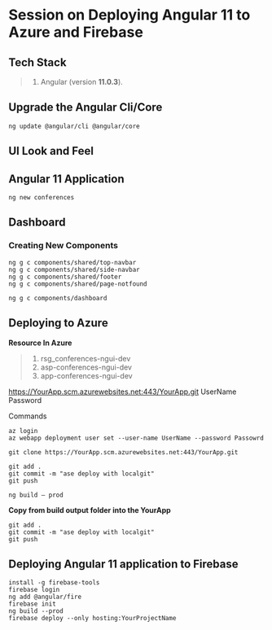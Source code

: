 # Session on Deploying Angular 11 to Azure and Firebase

## Tech Stack
> 1. Angular (version **11.0.3**).

## Upgrade the Angular Cli/Core
```
ng update @angular/cli @angular/core
```

## UI Look and Feel


## Angular 11 Application

```
ng new conferences
```

## Dashboard

### Creating New Components
```
ng g c components/shared/top-navbar
ng g c components/shared/side-navbar
ng g c components/shared/footer
ng g c components/shared/page-notfound

ng g c components/dashboard
```

## Deploying to Azure

**Resource In Azure**
> 1. rsg_conferences-ngui-dev
> 2. asp-conferences-ngui-dev
> 3. app-conferences-ngui-dev

https://YourApp.scm.azurewebsites.net:443/YourApp.git
UserName
Password

Commands
```
az login
az webapp deployment user set --user-name UserName --password Passowrd
```

```
git clone https://YourApp.scm.azurewebsites.net:443/YourApp.git
```

```
git add .
git commit -m "ase deploy with localgit"
git push
```

```
ng build — prod
```
**Copy from build output folder into the YourApp**

```
git add .
git commit -m "ase deploy with localgit"
git push
```

## Deploying Angular 11 application to Firebase

```
install -g firebase-tools
firebase login
ng add @angular/fire
firebase init
ng build --prod
firebase deploy --only hosting:YourProjectName
```






